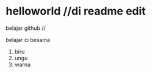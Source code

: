 # helloworld      //di readme edit
belajar github    //

belajar ci besama

1. biru
2. ungu
3. warna


